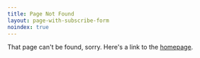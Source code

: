 ```yaml
---
title: Page Not Found
layout: page-with-subscribe-form
noindex: true
---
```


That page can't be found, sorry. Here's a link to the [homepage](/).

<!-- Don't edit this file in the `/themes/` folder -->
<!-- Instead, copy and paste it it into the root of _your_ `/content/` folder -->
<!-- _Then_ you can edit it -->
<!-- Otherwise it could be overwritten if you pull theme updates -->
<!-- You can (and should) delete this comment in _your_ version of this file ... -->
<!-- ... to avoid future confusion -->
